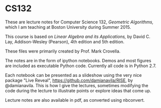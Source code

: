 CS132
=====

These are lecture notes for Computer Science 132, _Geometric
Algorithms,_ which I am teaching at Boston University during Summer 2015.

This course is based on _Linear Algebra and its Applications,_ by David
C. Lay, Addison-Wesley (Pearson), 4th edition and 5th edition.

These files were primarily created by Prof. Mark Crovella. 

The notes are in the form of ipython notebooks.   Demos and most figures
are included as executable Python code.   Currently all code is in Python 2.7.

Each notebook can be presented as a slideshow using the very nice
package "Live Reveal", https://github.com/damianavila/RISE, by
@damianavila.  This is how I give the lectures, sometimes modifying the
code during the lecture to illustrate points or explore ideas that come up.

Lecture notes are also available in pdf, as converted using nbconvert.






